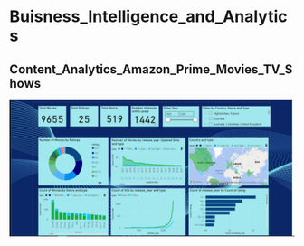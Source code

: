 # Buisness_Intelligence_and_Analytics
## Content_Analytics_Amazon_Prime_Movies_TV_Shows
![Dashbord](/figures/dashboard.png)